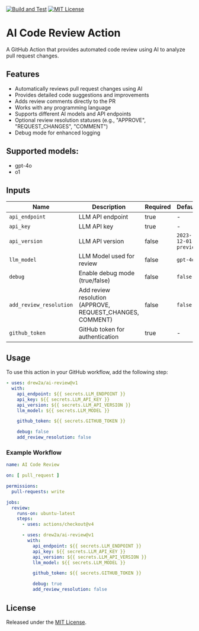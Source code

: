 [![Build and Test](https://github.com/drew2a/ai-review/actions/workflows/ci.yml/badge.svg)](https://github.com/drew2a/ai-review/actions/workflows/ci.yml) [![MIT License](https://img.shields.io/badge/License-MIT-green.svg)](https://choosealicense.com/licenses/mit/)

# AI Code Review Action

A GitHub Action that provides automated code review using AI to analyze pull request changes.


## Features

- Automatically reviews pull request changes using AI
- Provides detailed code suggestions and improvements
- Adds review comments directly to the PR
- Works with any programming language
- Supports different AI models and API endpoints
- Optional review resolution statuses (e.g., "APPROVE", "REQUEST_CHANGES", "COMMENT")
- Debug mode for enhanced logging

## Supported models:

- gpt-4o
- o1

## Inputs

| Name                    | Description                                               | Required | Default              |
|-------------------------|-----------------------------------------------------------|----------|----------------------|
| `api_endpoint`          | LLM API endpoint                                          | true        | -                    |
| `api_key`               | LLM API key                                               | true        | -                    |
| `api_version`           | LLM API version                                           | false        | `2023-12-01-preview` |
| `llm_model`             | LLM Model used for review                                 | false        | `gpt-4o`             |
| `debug`                 | Enable debug mode (true/false)                            | false        | `false`              |
| `add_review_resolution` | Add review resolution (APPROVE, REQUEST_CHANGES, COMMENT) | false        | `false`              |
| `github_token`          | GitHub token for authentication                           | true        | -                    |

## Usage

To use this action in your GitHub workflow, add the following step:

```yaml
- uses: drew2a/ai-review@v1
  with:
    api_endpoint: ${{ secrets.LLM_ENDPOINT }}
    api_key: ${{ secrets.LLM_API_KEY }}
    api_version: ${{ secrets.LLM_API_VERSION }}
    llm_model: ${{ secrets.LLM_MODEL }}

    github_token: ${{ secrets.GITHUB_TOKEN }}

    debug: false
    add_review_resolution: false
```

### Example Workflow

```yaml
name: AI Code Review

on: [ pull_request ]

permissions:
  pull-requests: write

jobs:
  review:
    runs-on: ubuntu-latest
    steps:
      - uses: actions/checkout@v4

      - uses: drew2a/ai-review@v1
        with:
          api_endpoint: ${{ secrets.LLM_ENDPOINT }}
          api_key: ${{ secrets.LLM_API_KEY }}
          api_version: ${{ secrets.LLM_API_VERSION }}
          llm_model: ${{ secrets.LLM_MODEL }}

          github_token: ${{ secrets.GITHUB_TOKEN }}

          debug: true
          add_review_resolution: false
```

## License

Released under the [MIT License](LICENSE).


